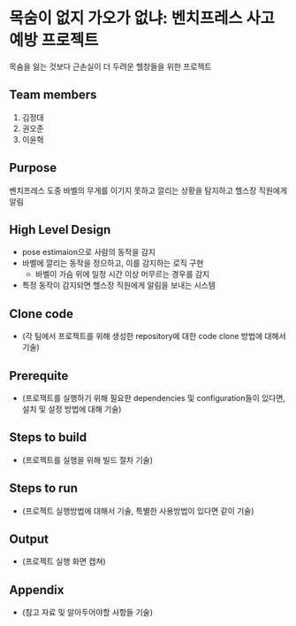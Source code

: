 # 목숨이 없지 가오가 없냐: 벤치프레스 사고 예방 프로젝트

목숨을 잃는 것보다 근손실이 더 두려운 헬창들을 위한 프로젝트

## Team members

1. 김정대
2. 권오준
3. 이윤혁

## Purpose

벤치프레스 도중 바벨의 무게를 이기지 못하고 깔리는 상황을 탐지하고 헬스장 직원에게 알림

## High Level Design

- pose estimaion으로 사람의 동작을 감지
- 바벨에 깔리는 동작을 정으하고, 이를 감지하는 로직 구현
    - 바벨이 가슴 위에 일정 시간 이상 머무르는 경우를 감지
- 특정 동작이 감지되면 헬스장 직원에게 알림을 보내는 시스템

## **Clone code**

- (각 팀에서 프로젝트를 위해 생성한 repository에 대한 code clone 방법에 대해서 기술)

## Prerequite

- (프로잭트를 실행하기 위해 필요한 dependencies 및 configuration들이 있다면, 설치 및 설정 방법에 대해 기술)

## **Steps to build**

- (프로젝트를 실행을 위해 빌드 절차 기술)

## **Steps to run**

- (프로젝트 실행방법에 대해서 기술, 특별한 사용방법이 있다면 같이 기술)

## **Output**

- (프로젝트 실행 화면 캡쳐)

## **Appendix**

- (참고 자료 및 알아두어야할 사항들 기술)
